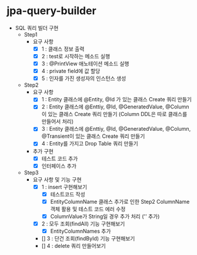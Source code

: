 # jpa-query-builder

- SQL 쿼리 빌더 구현
  - Step1
    - 요구 사항
      - [x] 1 : 클래스 정보 출력
      - [x] 2 : test로 시작하는 메소드 실행
      - [x] 3 :  @PrintView 애노테이션 메소드 실행
      - [x] 4 : private field에 값 할당
      - [x] 5 : 인자를 가진 생성자의 인스턴스 생성
  - Step2
    - 요구 사항
      - [x] 1 : Entity 클래스에 @Entity, @Id 가 있는 클래스 Create 쿼리 만들기
      - [x] 2 : Entity 클래스에 @Enttiy, @Id, @GeneratedValue, @Column이 있는 클래스 Create 쿼리 만들기 (Column DDL은 따로 클래스를 만들어서 처리)
      - [x] 3 : Entity 클래스에 @Enttiy, @Id, @GeneratedValue, @Column, @Transient이 있는 클래스 Create 쿼리 만들기
      - [x] 4 : Entity를 가지고 Drop Table 쿼리 만들기
    - 추가 구현
      - [x] 테스트 코드 추가
      - [x] 인터페이스 추가
  - Step3
    - 요구 사항 및 기능 구현
      - [x] 1 : insert 구현해보기
        - [x] 테스트코드 작성
        - [x] EntityColumnName 클래스 추가로 인한 Step2 ColumnName 객체 활용 및 테스트 코드 에러 수정
        - [x] ColumnValue가 String일 경우 추가 처리 ('' 추가)
      - [x] 2 : 모두 조회(findAll) 기능 구현해보기
        - [x] EntityColumnNames 추가
      - [] 3 : 단건 조회(findById) 기능 구현해보기
      - [] 4 : delete 쿼리 만들어보기
